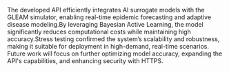 The developed API efficiently integrates AI surrogate models with the GLEAM simulator, enabling real-time epidemic forecasting and adaptive disease modeling.By leveraging Bayesian Active Learning, the model significantly reduces computational costs while maintaining high accuracy.Stress testing confirmed the system’s scalability and robustness, making it suitable for deployment in high-demand, real-time scenarios. Future work will focus on further optimizing model accuracy, expanding the API's capabilities, and enhancing security with HTTPS.

